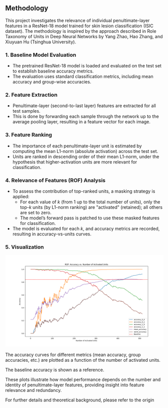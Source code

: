 ## Methodology

This project investigates the relevance of individual penultimate-layer features in a ResNet-18 model trained for skin lesion classification (ISIC dataset). The methodology is inspired by the approach described in Role Taxonomy of Units in Deep Neural Networks by Yang Zhao, Hao Zhang, and Xiuyuan Hu (Tsinghua University).

### 1. Baseline Model Evaluation

- The pretrained ResNet-18 model is loaded and evaluated on the test set to establish baseline accuracy metrics.
- The evaluation uses standard classification metrics, including mean accuracy and group-wise accuracies.

### 2. Feature Extraction

- Penultimate-layer (second-to-last layer) features are extracted for all test samples.
- This is done by forwarding each sample through the network up to the average pooling layer, resulting in a feature vector for each image.

### 3. Feature Ranking

- The importance of each penultimate-layer unit is estimated by computing the mean L1-norm (absolute activation) across the test set.
- Units are ranked in descending order of their mean L1-norm, under the hypothesis that higher-activation units are more relevant for classification.

### 4. Relevance of Features (ROF) Analysis

- To assess the contribution of top-ranked units, a masking strategy is applied:
    - For each value of *k* (from 1 up to the total number of units), only the top-*k* units (by L1-norm ranking) are "activated" (retained); all others are set to zero.
    - The model’s forward pass is patched to use these masked features for classification.
- The model is evaluated for each *k*, and accuracy metrics are recorded, resulting in accuracy-vs-units curves.

### 5. Visualization
<img src="https://github.com/chaul3/rof-resnet18-cancer-dataset/blob/main/rof_curve_penultimate_layer.png" align= " right">

The accuracy curves for different metrics (mean accuracy, group accuracies, etc.) are plotted as a function of the number of activated units.

The baseline accuracy is shown as a reference.

These plots illustrate how model performance depends on the number and identity of penultimate-layer features, providing insight into feature relevance and redundancy.

For further details and theoretical background, please refer to the origin
